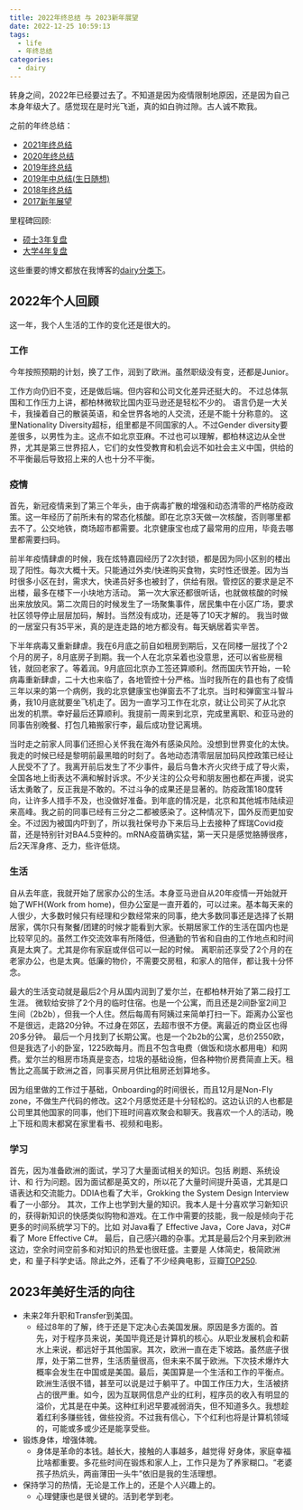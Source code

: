 ```yaml
---
title: 2022年终总结 与 2023新年展望
date: 2022-12-25 10:59:13
tags:
  - life
  - 年终总结
categories:
  - dairy
---
```


转身之间，2022年已经要过去了。不知道是因为疫情限制地原因，还是因为自己本身年级大了。感觉现在是时光飞逝，真的如白驹过隙。古人诚不欺我。

之前的年终总结：
- [2021年终总结](https://youngforest.github.io/2021/12/28/2021-summary-and-2022-resolutions/)
- [2020年终总结](https://youngforest.github.io/2020/11/25/2020-summary-and-2021-resolutions/)
- [2019年终总结](https://youngforest.github.io/2020/02/20/2019-summary-and-2020-resolutions/)
- [2019年中总结(生日随想)](https://youngforest.github.io/2019/07/15/Happy-birthday-2019/)
- [2018年终总结](https://youngforest.github.io/2018/12/12/2018-summary-and-2019-resolutions/)
- [2017新年展望](https://youngforest.github.io/2017/02/22/2017-resolutions/)

里程碑回顾:
- [硕士3年复盘](https://youngforest.github.io/2021/07/03/my-3-years-master/)
- [大学4年复盘](https://youngforest.github.io/2018/10/03/my-4-years-college/)

这些重要的博文都放在我博客的[dairy分类下](https://youngforest.github.io/categories/dairy/)。


## 2022年个人回顾

这一年，我个人生活的工作的变化还是很大的。

### 工作

今年按照预期的计划，换了工作，润到了欧洲。虽然职级没有变，还都是Junior。

工作方向仍旧不变，还是做后端。但内容和公司文化差异还挺大的。
不过总体氛围和工作压力上讲，都柏林微软比国内亚马逊还是轻松不少的。
语言仍是一大关卡，我操着自己的散装英语，和全世界各地的人交流，还是不能十分称意的。
这里Nationality Diversity超标，组里都是不同国家的人。不过Gender diversity要差很多，以男性为主。这点不如北京亚麻。不过也可以理解，都柏林这边从全世界，尤其是第三世界招人，它们的女性受教育和机会远不如社会主义中国，供给的不平衡最后导致招上来的人也十分不平衡。

### 疫情

首先，新冠疫情来到了第三个年头，由于病毒扩散的增强和动态清零的严格防疫政策。这一年经历了前所未有的常态化核酸。即在北京3天做一次核酸，否则哪里都去不了。公交地铁，商场超市都需要。北京健康宝也成了最常用的应用，毕竟去哪里都需要扫码。

前半年疫情肆虐的时候，我在炫特嘉园经历了2次封锁，都是因为同小区别的楼出现了阳性。每次大概十天。只能通过外卖/快递购买食物，实时性还很差。因为当时很多小区在封，需求大，快递员好多也被封了，供给有限。管控区的要求是足不出楼，最多在楼下一小块地方活动。
第一次大家还都很听话，也就做核酸的时候出来放放风。第二次周日的时候发生了一场聚集事件，居民集中在小区广场，要求社区领导停止层层加码，解封。当然没有成功，还是等了10天才解的。
我当时做的一居室只有35平米，真的是连走路的地方都没有。每天蜗居着实辛苦。

下半年病毒又重新肆虐。我在6月底之前自如租房到期后，又在同楼一层找了个2个月的房子，8月底房子到期。我一个人在北京呆着也没意思，还可以省些房租钱，就回老家了。等着润。9月底回北京办工签还算顺利。然而国庆节开始，一轮病毒重新肆虐，二十大也来临了，各地管控十分严格。当时我所在的县也有了疫情三年以来的第一个病例，我的北京健康宝也弹窗去不了北京。当时和弹窗宝斗智斗勇，我10月底就要坐飞机走了。因为一直学习工作在北京，就让公司买了从北京出发的机票。幸好最后还算顺利。我提前一周来到北京，完成里离职、和亚马逊的同事告别晚餐、打包几箱搬家行李，最后成功登记离境。

当时走之前家人同事们还担心关怀我在海外有感染风险。没想到世界变化的太快。我走的时候已经是黎明前最黑暗的时刻了。各地动态清零层层加码风控政策已经让人民受不了了。我离开前后发生了不少事件，最后乌鲁木齐火灾终于成了导火索，全国各地上街表达不满和解封诉求。不少关注的公众号和朋友圈也都在声援，说实话太勇敢了，反正我是不敢的。不过斗争的成果还是显著的。防疫政策180度转向，让许多人措手不及，也没做好准备。到年底的情况是，北京和其他城市陆续迎来高峰。我之前的同事已经有三分之二都被感染了。这种情况下，国外反而更加安全。不过因为被国内吓到了，所以我社保号办下来后马上去接种了辉瑞Covid疫苗，还是特别针对BA4.5变种的。mRNA疫苗确实猛，第一天只是感觉胳膊很疼，后2天浑身疼、乏力，些许低烧。

### 生活

自从去年底，我就开始了居家办公的生活。本身亚马逊自从20年疫情一开始就开始了WFH(Work from home)，但办公室是一直开着的，可以过来。基本每天来的人很少，大多数时候只有经理和少数经常来的同事，绝大多数同事还是选择了长期居家，偶尔只有聚餐/团建的时候才能看到大家。长期居家工作的生活在国内也是比较罕见的。虽然工作交流效率有所降低，但通勤的节省和自由的工作地点和时间真是太爽了。尤其是你有家庭或伴侣可以一起的时候。
离职前还享受了2个月的在老家办公，也是太爽。低廉的物价，不需要交房租，和家人的陪伴，都让我十分怀念。

最大的生活变动就是最后2个月从国内润到了爱尔兰，在都柏林开始了第二段打工生涯。
微软给安排了2个月的临时住宿。也是一个公寓，而且还是2间卧室2间卫生间（2b2b），但我一个人住。然后每周有阿姨过来简单打扫一下。距离办公室也不是很远，走路20分钟。不过身在郊区，去超市很不方便。离最近的商业区也得20多分钟。
最后一个月找到了长期公寓。也是一个2b2b的公寓，总价2550欧，但是我选了小的卧室，1225欧每月。而且不包含电费（做饭和烧水都用电）和网费。爱尔兰的租房市场真是变态，垃圾的基础设施，但各种物价房费简直上天。租售比之高属于欧洲之首，同事买房月供比租房还划算地多。

因为组里做的工作过于基础，Onboarding的时间很长，而且12月是Non-Fly zone，不做生产代码的修改。这2个月感觉还是十分轻松的。这边认识的人也都是公司里其他国家的同事，他们下班时间喜欢聚会和聊天。我喜欢一个人的活动，晚上下班和周末都窝在家里看书、视频和电影。

### 学习

首先，因为准备欧洲的面试，学习了大量面试相关的知识。包括 刷题、系统设计、和 行为问题。因为面试都是英文的，所以花了大量时间提升英语，尤其是口语表达和交流能力。DDIA也看了大半，Grokking the System Design Interview 看了一小部分。
其次，工作上也学到大量的知识。我本人是十分喜欢学习新知识的，获得新知识的快感类似购物和游戏。在工作中需要的技能，我一般是倾向于花更多的时间系统学习下的。比如 对Java看了 Effective Java，Core Java，对C#看了 More Effective C#。
最后，自己感兴趣的杂事。尤其是最后2个月来到欧洲这边，空余时间空前多和对知识的热爱也很旺盛。主要是 人体简史，极简欧洲史，和 量子科学史话。除此之外，还看了不少经典电影，豆瓣[TOP250](https://movie.douban.com/top250).

## 2023年美好生活的向往

- 未来2年升职和Transfer到美国。
  - 经过8年的了解，终于还是下定决心去美国发展。原因是多方面的。首先，对于程序员来说，美国毕竟还是计算机的核心。从职业发展机会和薪水上来说，都远好于其他国家。其次，欧洲一直在走下坡路。虽然底子很厚，处于第二世界，生活质量很高，但未来不属于欧洲。下次技术爆炸大概率会发生在中国或是美国。最后，美国算是一个生活和工作的平衡点。欧洲生活很不错，甚至可以说是过于躺平了。中国工作压力大，生活被挤占的很严重。如今，因为互联网信息产业的红利，程序员的收入有明显的溢价，尤其是在中美。这种红利迟早要减弱消失，但不知道多久。我想趁着红利多赚些钱，做些投资。不过我有信心，下个红利也将是计算机领域的，可能或多或少还是能享受些。
- 锻炼身体，增强体魄。
  - 身体是革命的本钱。越长大，接触的人事越多，越觉得 好身体，家庭幸福 比啥都重要。多花些时间在锻炼和家人上，工作只是为了养家糊口。“老婆孩子热炕头，两亩薄田一头牛”依旧是我的生活理想。
- 保持学习的热情，无论是工作上的，还是个人兴趣上的。
  - 心理健康也是很关键的。活到老学到老。